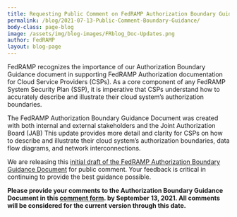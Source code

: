 ```yaml
---
title: Requesting Public Comment on FedRAMP Authorization Boundary Guidance Document
permalink: /blog/2021-07-13-Public-Comment-Boundary-Guidance/
body-class: page-blog
image: /assets/img/blog-images/FRblog_Doc-Updates.png
author: FedRAMP
layout: blog-page
---
```

FedRAMP recognizes the importance of our Authorization Boundary Guidance document in supporting FedRAMP Authorization documentation for Cloud Service Providers (CSPs). As a core component of any FedRAMP System Security Plan (SSP), it is imperative that CSPs understand how to accurately describe and illustrate their cloud system’s authorization boundaries.

The FedRAMP Authorization Boundary Guidance Document was created with both internal and external stakeholders and the Joint Authorization Board (JAB) This update provides more detail and clarity for CSPs on how to describe and illustrate their cloud system’s authorization boundaries, data flow diagrams, and network interconnections.  

We are releasing this <a href="{{site.baseurl}}/assets/resources/documents/CSP_A_FedRAMP_Authorization_Boundary_Guidance.pdf" target="_blank"> initial draft of the FedRAMP Authorization Boundary Guidance Document</a> for public comment. Your feedback is critical in continuing to provide the best guidance possible. 

<strong>Please provide your comments to the Authorization Boundary Guidance Document in this <a href="https://feedback.gsa.gov/jfe/form/SV_cAyjUjI42Shdx4y" target="_blank"> comment form</a>. by September  13, 2021. All comments will be considered for the current version through this date.</strong> 